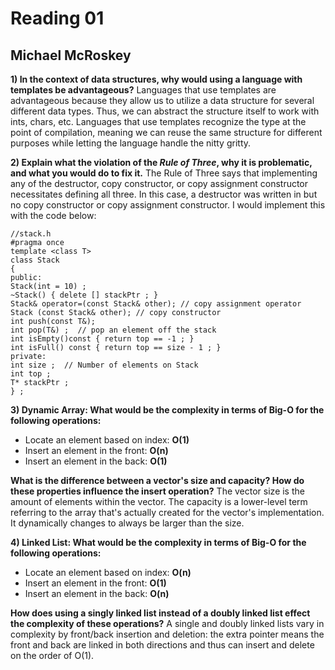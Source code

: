 Reading 01
==========

Michael McRoskey
----------------

**1) In the context of data structures, why would using a language with templates be advantageous?**
Languages that use templates are advantageous because they allow us to utilize a data structure for several different data types. Thus, we can abstract the structure itself to work with ints, chars, etc. Languages that use templates recognize the type at the point of compilation, meaning we can reuse the same structure for different purposes while letting the language handle the nitty gritty.

**2) Explain what the violation of the *Rule of Three*, why it is problematic, and what you would do to fix it.**
The Rule of Three says that implementing any of the destructor, copy constructor, or copy assignment constructor necessitates defining all three. In this case, a destructor was written in but no copy constructor or copy assignment constructor. I would implement this with the code below:


~~~~
//stack.h
#pragma once
template <class T>
class Stack
{
public:
Stack(int = 10) ;
~Stack() { delete [] stackPtr ; }
Stack& operator=(const Stack& other); // copy assignment operator
Stack (const Stack& other); // copy constructor
int push(const T&);
int pop(T&) ;  // pop an element off the stack
int isEmpty()const { return top == -1 ; }
int isFull() const { return top == size - 1 ; }
private:
int size ;  // Number of elements on Stack
int top ;
T* stackPtr ;
} ;

~~~~

**3) Dynamic Array: What would be the complexity in terms of Big-O for the following operations:**
- Locate an element based on index: **O(1)**
- Insert an element in the front: **O(n)**
- Insert an element in the back:  **O(1)**

**What is the difference between a vector's size and capacity? How do these properties influence the insert operation?**
The vector size is the amount of elements within the vector. The capacity is a lower-level term referring to the array that's actually created for the vector's implementation. It dynamically changes to always be larger than the size.

**4) Linked List: What would be the complexity in terms of Big-O for the following operations:**
- Locate an element based on index: **O(n)**
- Insert an element in the front: **O(1)**
- Insert an element in the back: **O(n)**

**How does using a singly linked list instead of a doubly linked list effect the complexity of these operations?**
A single and doubly linked lists vary in complexity by front/back insertion and deletion: the extra pointer means the front and back are linked in both directions and thus can insert and delete on the order of O(1).
